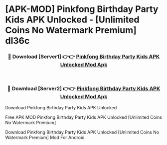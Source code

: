 # [APK-MOD] Pinkfong Birthday Party  Kids APK Unlocked - [Unlimited Coins No Watermark Premium] dl36c



<div align="center">
<h3>🔴 Download [Server1] 👉👉 <a href="https://momento.my/?title=Pinkfong_Birthday_Party__Kids_APK_Unlocked">Pinkfong Birthday Party  Kids APK Unlocked Mod Apk</a></h3><br>

<h3>🔴 Download [Server2] 👉👉 <a href="https://momento.my/?title=Pinkfong_Birthday_Party__Kids_APK_Unlocked">Pinkfong Birthday Party  Kids APK Unlocked Mod Apk</a></h3>
</div>



Download Pinkfong Birthday Party  Kids APK Unlocked 

Free APK MOD Pinkfong Birthday Party  Kids APK Unlocked [Unlimited Coins No Watermark Premium]

Download Pinkfong Birthday Party  Kids APK Unlocked [Unlimited Coins No Watermark Premium] Mod For Android
